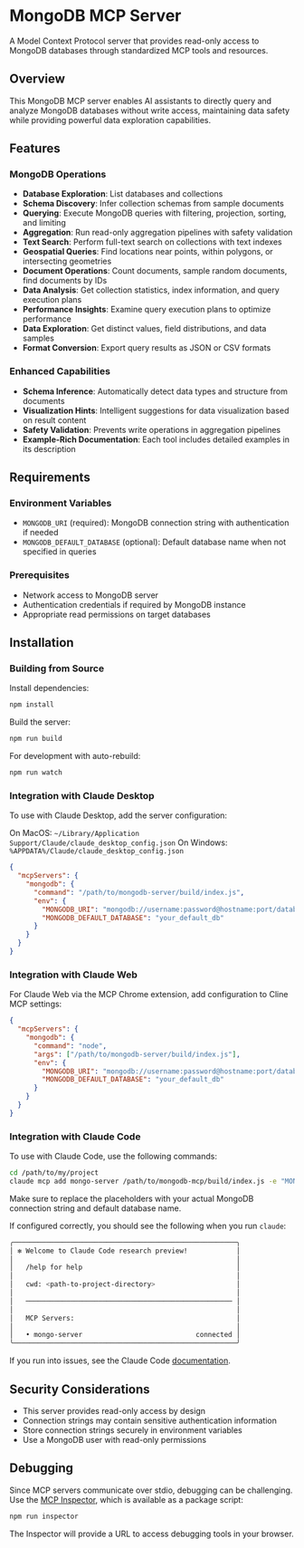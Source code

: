 # MongoDB MCP Server

A Model Context Protocol server that provides read-only access to MongoDB databases through standardized MCP tools and resources.

## Overview

This MongoDB MCP server enables AI assistants to directly query and analyze MongoDB databases without write access, maintaining data safety while providing powerful data exploration capabilities.

## Features

### MongoDB Operations
- **Database Exploration**: List databases and collections
- **Schema Discovery**: Infer collection schemas from sample documents
- **Querying**: Execute MongoDB queries with filtering, projection, sorting, and limiting
- **Aggregation**: Run read-only aggregation pipelines with safety validation
- **Text Search**: Perform full-text search on collections with text indexes
- **Geospatial Queries**: Find locations near points, within polygons, or intersecting geometries
- **Document Operations**: Count documents, sample random documents, find documents by IDs
- **Data Analysis**: Get collection statistics, index information, and query execution plans
- **Performance Insights**: Examine query execution plans to optimize performance
- **Data Exploration**: Get distinct values, field distributions, and data samples
- **Format Conversion**: Export query results as JSON or CSV formats

### Enhanced Capabilities
- **Schema Inference**: Automatically detect data types and structure from documents
- **Visualization Hints**: Intelligent suggestions for data visualization based on result content
- **Safety Validation**: Prevents write operations in aggregation pipelines
- **Example-Rich Documentation**: Each tool includes detailed examples in its description

## Requirements

### Environment Variables
- `MONGODB_URI` (required): MongoDB connection string with authentication if needed
- `MONGODB_DEFAULT_DATABASE` (optional): Default database name when not specified in queries

### Prerequisites
- Network access to MongoDB server
- Authentication credentials if required by MongoDB instance
- Appropriate read permissions on target databases

## Installation

### Building from Source

Install dependencies:
```bash
npm install
```

Build the server:
```bash
npm run build
```

For development with auto-rebuild:
```bash
npm run watch
```

### Integration with Claude Desktop

To use with Claude Desktop, add the server configuration:

On MacOS: `~/Library/Application Support/Claude/claude_desktop_config.json`
On Windows: `%APPDATA%/Claude/claude_desktop_config.json`

```json
{
  "mcpServers": {
    "mongodb": {
      "command": "/path/to/mongodb-server/build/index.js",
      "env": {
        "MONGODB_URI": "mongodb://username:password@hostname:port/database",
        "MONGODB_DEFAULT_DATABASE": "your_default_db"
      }
    }
  }
}
```

### Integration with Claude Web

For Claude Web via the MCP Chrome extension, add configuration to Cline MCP settings:

```json
{
  "mcpServers": {
    "mongodb": {
      "command": "node",
      "args": ["/path/to/mongodb-server/build/index.js"],
      "env": {
        "MONGODB_URI": "mongodb://username:password@hostname:port/database",
        "MONGODB_DEFAULT_DATABASE": "your_default_db"
      }
    }
  }
}
```

### Integration with Claude Code

To use with Claude Code, use the following commands:

```bash
cd /path/to/my/project
claude mcp add mongo-server /path/to/mongodb-mcp/build/index.js -e "MONGODB_URI=mongodb://user@password:27017/dbname?authSource=authDbName" -e MONGO_DEFAULT_DATABASE=dbname 
```

Make sure to replace the placeholders with your actual MongoDB connection string and default database name.

If configured correctly, you should see the following when you run `claude`:
```bash
╭───────────────────────────────────────────────────────╮
│ ✻ Welcome to Claude Code research preview!            │
│                                                       │
│   /help for help                                      │
│                                                       │
│   cwd: <path-to-project-directory>                    │
│                                                       │
│   ─────────────────────────────────────────────────── │
│                                                       │
│   MCP Servers:                                        │
│                                                       │
│   • mongo-server                            connected │
╰───────────────────────────────────────────────────────╯

```

If you run into issues, see the Claude Code [documentation](https://docs.anthropic.com/en/docs/agents-and-tools/claude-code/tutorials#set-up-model-context-protocol-mcp-servers).


## Security Considerations

- This server provides read-only access by design
- Connection strings may contain sensitive authentication information
- Store connection strings securely in environment variables
- Use a MongoDB user with read-only permissions

## Debugging

Since MCP servers communicate over stdio, debugging can be challenging. Use the [MCP Inspector](https://github.com/modelcontextprotocol/inspector), which is available as a package script:

```bash
npm run inspector
```

The Inspector will provide a URL to access debugging tools in your browser.
